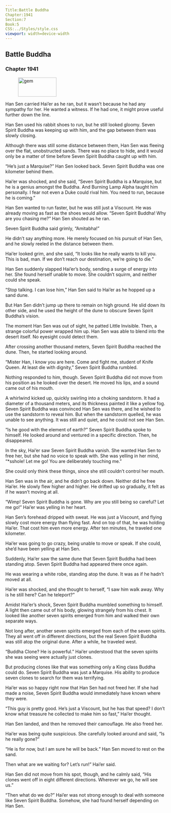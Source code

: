 ```yaml
---
Title:Battle Buddha 
Chapter:1941 
Section:7 
Book:5 
CSS:../Styles/style.css 
viewport: width=device-width
---
```

  
## Battle Buddha
### Chapter 1941
  
<figure>
	<img src="../Images/gem.gif" alt="gem" id="gem" width="120" height="60" />
</figure>
  

  
Han Sen carried Hai’er as he ran, but it wasn’t because he had any sympathy for her. He wanted a witness. If he had one, it might prove useful further down the line.

Han Sen used his rabbit shoes to run, but he still looked gloomy. Seven Spirit Buddha was keeping up with him, and the gap between them was slowly closing.

Although there was still some distance between them, Han Sen was fleeing over the flat, unobstructed sands. There was no place to hide, and it would only be a matter of time before Seven Spirit Buddha caught up with him.

“He’s just a Marquise?” Han Sen looked back. Seven Spirit Buddha was one kilometer behind them.

Hai’er was shocked, and she said, “Seven Spirit Buddha is a Marquise, but he is a genius amongst the Buddha. And Burning Lamp Alpha taught him personally. I fear not even a Duke could rival him. You need to run, because he is coming.”

Han Sen wanted to run faster, but he was still just a Viscount. He was already moving as fast as the shoes would allow. “Seven Spirit Buddha! Why are you chasing me?” Han Sen shouted as he ran.

Seven Spirit Buddha said grimly, “Amitabha!”

He didn’t say anything more. He merely focused on his pursuit of Han Sen, and he slowly reeled in the distance between them.

Hai’er looked grim, and she said, “It looks like he really wants to kill you. This is bad, man. If we don’t reach our destination, we’re going to die.”

Han Sen suddenly slapped Hai’er’s body, sending a surge of energy into her. She found herself unable to move. She couldn’t squirm, and neither could she speak.

“Stop talking. I can lose him,” Han Sen said to Hai’er as he hopped up a sand dune.

But Han Sen didn’t jump up there to remain on high ground. He slid down its other side, and he used the height of the dune to obscure Seven Spirit Buddha’s vision.

The moment Han Sen was out of sight, he patted Little Invisible. Then, a strange colorful power wrapped him up. Han Sen was able to blend into the desert itself. No eyesight could detect them.

After crossing another thousand meters, Seven Spirit Buddha reached the dune. Then, he started looking around.

“Mister Han, I know you are here. Come and fight me, student of Knife Queen. At least die with dignity,” Seven Spirit Buddha rumbled.

Nothing responded to him, though. Seven Spirit Buddha did not move from his position as he looked over the desert. He moved his lips, and a sound came out of his mouth.

A whirlwind kicked up, quickly swirling into a choking sandstorm. It had a diameter of a thousand meters, and its thickness painted it like a yellow fog. Seven Spirit Buddha was convinced Han Sen was there, and he wished to use the sandstorm to reveal him. But when the sandstorm quelled, he was unable to see anything. It was still and quiet, and he could not see Han Sen.

“Is he good with the element of earth?” Seven Spirit Buddha spoke to himself. He looked around and ventured in a specific direction. Then, he disappeared.

In the sky, Hai’er saw Seven Spirit Buddha vanish. She wanted Han Sen to free her, but she had no voice to speak with. She was yelling in her mind, “*sshole! Let me go! You are deliberately touching me.”

She could only think these things, since she still couldn’t control her mouth.

Han Sen was in the air, and he didn’t go back down. Neither did he free Hai’er. He slowly flew higher and higher. He drifted up so gradually, it felt as if he wasn’t moving at all.

“Wimp! Seven Spirit Buddha is gone. Why are you still being so careful? Let me go!” Hai’er was yelling in her heart.

Han Sen’s forehead dripped with sweat. He was just a Viscount, and flying slowly cost more energy than flying fast. And on top of that, he was holding Hai’er. That cost him even more energy. After ten minutes, he traveled one kilometer.

Hai’er was going to go crazy, being unable to move or speak. If she could, she’d have been yelling at Han Sen.

Suddenly, Hai’er saw the same dune that Seven Spirit Buddha had been standing atop. Seven Spirit Buddha had appeared there once again.

He was wearing a white robe, standing atop the dune. It was as if he hadn’t moved at all.

Hai’er was shocked, and she thought to herself, “I saw him walk away. Why is he still here? Can he teleport?”

Amidst Hai’er’s shock, Seven Spirit Buddha mumbled something to himself. A light then came out of his body, glowing strangely from his chest. It looked like another seven spirits emerged from him and walked their own separate ways.

Not long after, another seven spirits emerged from each of the seven spirits. They all went off in different directions, but the real Seven Spirit Buddha was still atop the original dune. After a while, he traveled west.

“Buddha Clone? He is powerful.” Hai’er understood that the seven spirits she was seeing were actually just clones.

But producing clones like that was something only a King class Buddha could do. Seven Spirit Buddha was just a Marquise. His ability to produce seven clones to search for them was terrifying.

Hai’er was so happy right now that Han Sen had not freed her. If she had made a noise, Seven Spirit Buddha would immediately have known where they were.

“This guy is pretty good. He’s just a Viscount, but he has that speed? I don’t know what treasure he collected to make him so fast,” Hai’er thought.

Han Sen landed, and then he removed their camouflage. He also freed her.

Hai’er was being quite suspicious. She carefully looked around and said, “Is he really gone?”

“He is for now, but I am sure he will be back.” Han Sen moved to rest on the sand.

Then what are we waiting for? Let’s run!” Hai’er said.

Han Sen did not move from his spot, though, and he calmly said, “His clones went off in eight different directions. Wherever we go, he will see us.”

“Then what do we do?” Hai’er was not strong enough to deal with someone like Seven Spirit Buddha. Somehow, she had found herself depending on Han Sen.
